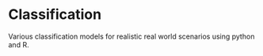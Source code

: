 # Classification
Various classification models for realistic real world scenarios using python and R.
